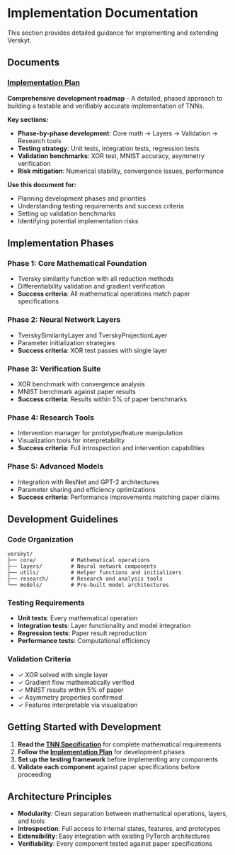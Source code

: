 # Implementation Documentation

This section provides detailed guidance for implementing and extending Verskyt.

## Documents

### [Implementation Plan](plan.md)
**Comprehensive development roadmap** - A detailed, phased approach to building a testable and verifiably accurate implementation of TNNs.

**Key sections:**
- **Phase-by-phase development**: Core math → Layers → Validation → Research tools
- **Testing strategy**: Unit tests, integration tests, regression tests
- **Validation benchmarks**: XOR test, MNIST accuracy, asymmetry verification
- **Risk mitigation**: Numerical stability, convergence issues, performance

**Use this document for:**
- Planning development phases and priorities
- Understanding testing requirements and success criteria
- Setting up validation benchmarks
- Identifying potential implementation risks

## Implementation Phases

### Phase 1: Core Mathematical Foundation
- Tversky similarity function with all reduction methods
- Differentiability validation and gradient verification
- **Success criteria**: All mathematical operations match paper specifications

### Phase 2: Neural Network Layers
- TverskySimilarityLayer and TverskyProjectionLayer
- Parameter initialization strategies
- **Success criteria**: XOR test passes with single layer

### Phase 3: Verification Suite
- XOR benchmark with convergence analysis
- MNIST benchmark against paper results
- **Success criteria**: Results within 5% of paper benchmarks

### Phase 4: Research Tools
- Intervention manager for prototype/feature manipulation
- Visualization tools for interpretability
- **Success criteria**: Full introspection and intervention capabilities

### Phase 5: Advanced Models
- Integration with ResNet and GPT-2 architectures
- Parameter sharing and efficiency optimizations
- **Success criteria**: Performance improvements matching paper claims

## Development Guidelines

### Code Organization
```
verskyt/
├── core/           # Mathematical operations
├── layers/         # Neural network components
├── utils/          # Helper functions and initializers
├── research/       # Research and analysis tools
└── models/         # Pre-built model architectures
```

### Testing Requirements
- **Unit tests**: Every mathematical operation
- **Integration tests**: Layer functionality and model integration
- **Regression tests**: Paper result reproduction
- **Performance tests**: Computational efficiency

### Validation Criteria
- ✓ XOR solved with single layer
- ✓ Gradient flow mathematically verified
- ✓ MNIST results within 5% of paper
- ✓ Asymmetry properties confirmed
- ✓ Features interpretable via visualization

## Getting Started with Development

1. **Read the [TNN Specification](../requirements/tnn-specification.md)** for complete mathematical requirements
2. **Follow the [Implementation Plan](plan.md)** for development phases
3. **Set up the testing framework** before implementing any components
4. **Validate each component** against paper specifications before proceeding

## Architecture Principles

- **Modularity**: Clean separation between mathematical operations, layers, and tools
- **Introspection**: Full access to internal states, features, and prototypes
- **Extensibility**: Easy integration with existing PyTorch architectures
- **Verifiability**: Every component tested against paper specifications
